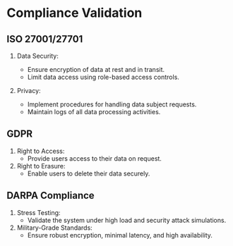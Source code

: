 
# Compliance Validation

## ISO 27001/27701
1. Data Security:
   - Ensure encryption of data at rest and in transit.
   - Limit data access using role-based access controls.

2. Privacy:
   - Implement procedures for handling data subject requests.
   - Maintain logs of all data processing activities.

## GDPR
1. Right to Access:
   - Provide users access to their data on request.
2. Right to Erasure:
   - Enable users to delete their data securely.

## DARPA Compliance
1. Stress Testing:
   - Validate the system under high load and security attack simulations.
2. Military-Grade Standards:
   - Ensure robust encryption, minimal latency, and high availability.

